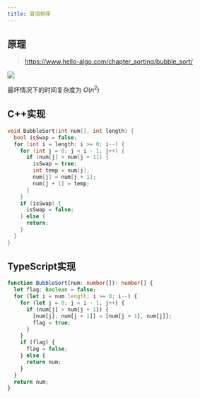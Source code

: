 ```yaml
---
title: 冒泡排序
---
```


##  原理

> https://www.hello-algo.com/chapter_sorting/bubble_sort/

![](https://pic4.zhimg.com/v2-33a947c71ad62b254cab62e5364d2813_b.webp)

最坏情况下的时间复杂度为 $O(n^2)$

## C++实现

```cpp
void BubbleSort(int num[], int length) {
  bool isSwap = false;
  for (int i = length; i >= 0; i--) {
    for (int j = 0; j < i - 1; j++) {
      if (num[j] > num[j + 1]) {
        isSwap = true;
        int temp = num[j];
        num[j] = num[j + 1];
        num[j + 1] = temp;
      }
    }
    if (isSwap) {
      isSwap = false;
    } else {
      return;
    }
  }
}
```


## TypeScript实现

```ts
function BubbleSort(num: number[]): number[] {
  let flag: Boolean = false;
  for (let i = num.length; i >= 0; i--) {
    for (let j = 0; j < i - 1; j++) {
      if (num[j] > num[j + 1]) {
        [num[j], num[j + 1]] = [num[j + 1], num[j]];
        flag = true;
      }
    }
    if (flag) {
      flag = false;
    } else {
      return num;
    }
  }
  return num;
}
```
